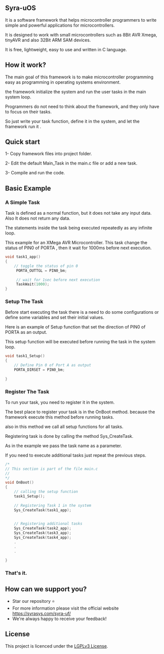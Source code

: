 ## Syra-uOS
It is a software framework that helps microcontroller programmers to write simple and powerful applications for microcontrollers.

It is designed to work with small microcontrollers such as 8Bit AVR Xmega, tinyAVR and also 32Bit ARM SAM devices.

It is free, lightweight, easy to use and written in C language.


## How it work?

The main goal of this framework is to make microcontroller programming easy as programming in operating systems environment.

the framework initialize the system and run the user tasks in the main system loop.

Programmers do not need to think about the framework, and they only have to focus on their tasks.

So just write your task function, define it in the system, and let the framework run it .


## Quick start
1- Copy framework files into project folder.

2- Edit the default Main_Task in the main.c file or add a new task.

3- Compile and run the code.


## Basic Example
### A Simple Task
Task is defined as a normal function, but it does not take any input data. Also It does not return any data.

The statements inside the task being executed repeatedly as any infinite loop.

This example for an XMega AVR Microcontroller. This task change the status of PIN0 of PORTA , then it wait for 1000ms before next execution.

```c
void task1_app()
{
    // toggle the status of pin 0
     PORTA_OUTTGL = PIN0_bm;
     
     // wait for 1sec before next execution
     TaskWait(1000);
}
```

### Setup The Task
Before start executing the task there is a need to do some configurations or define some variables and set their initial values.

Here is an example of Setup function that set the direction of PIN0 of PORTA as an output.

This setup function will be executed before running the task in the system loop.

```c
void task1_Setup()
{
    // Define Pin 0 of Port A as output
    PORTA_DIRSET = PIN0_bm;
    
}
```

### Register The Task
To run your task, you need to register it in the system.

The best place to register your task is in the OnBoot method. because the framework execute this method before running tasks.

also in this method we call all setup functions for all tasks.

Registering task is done by calling the method Sys_CreateTask.

As in the example we pass the task name as a parameter.

If you need to execute additional tasks just repeat the previous steps.

```c
/*
// This section is part of the file main.c
//
*/
void OnBoot()
{
    // calling the setup function
    task1_Setup();
    
    // Registering Task 1 in the system
    Sys_CreateTask(task1_app);
    
    
    // Registering additional tasks
    Sys_CreateTask(task2_app);
    Sys_CreateTask(task3_app);
    Sys_CreateTask(task4_app);
    .
    .
    .
        
}
```

### That's it.


## How can we support you?
- Star our repository :star:
- For more information please visit the official website https://syrasys.com/syra-uf/
- We're always happy to receive your feedback!

## License

This project is licenced under the [LGPLv3 License](https://opensource.org/licenses/LGPL-3.0).



